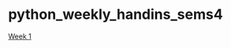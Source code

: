 # python_weekly_handins_sems4
[Week 1](https://github.com/dechavez4/python_weekly_handins_sems4/blob/main/01-Exercise.ipynb)
